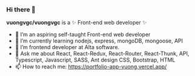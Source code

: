 ### Hi there 👋

**vuongvgc/vuongvgc** is a ✨ Front-end web developer ✨ 

- 🔭 I’m an aspiring self-taught Front-end web developer
- 🌱 I’m currently learning nodejs, express, mongoDB, mongoose, API
- 🤔 I’m frontend developer at Alta software.
- 💬 Ask me about React, React-Redux, React-Router, React-Thunk, API, Typescript, Javascript, SASS, Ant design CSS, Bootstrap, HTML
- 📫 How to reach me: https://portfolio-app-vuong.vercel.app/


